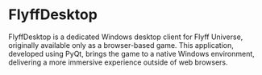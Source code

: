 # FlyffDesktop
FlyffDesktop is a dedicated Windows desktop client for Flyff Universe, originally available only as a browser-based game. This application, developed using PyQt, brings the game to a native Windows environment, delivering a more immersive experience outside of web browsers.

